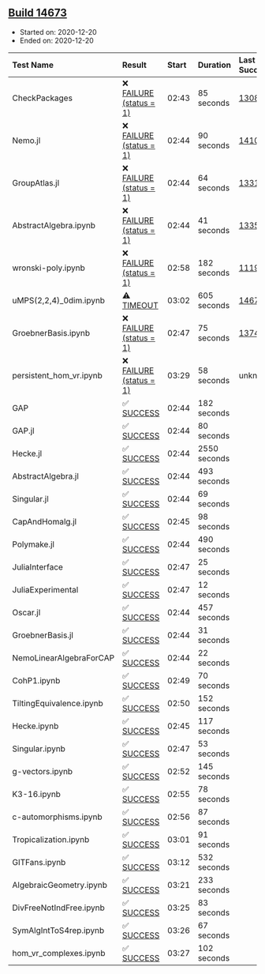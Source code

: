 ## [Build 14673](https://oscarci.mathematik.uni-kl.de/job/oscar/14673/)

* Started on: 2020-12-20
* Ended on: 2020-12-20

| Test Name    | Result | Start | Duration | Last Success | First Failure |
|:-------------|:-------|:------|:---------|:-------------|:--------------|
| CheckPackages | ❌ [FAILURE (status = 1)](https://oscarci.mathematik.uni-kl.de/job/oscar/14673/artifact/logs/build-14673/CheckPackages.log) | 02:43 | 85 seconds | [13085](https://oscarci.mathematik.uni-kl.de/job/oscar/13085/) | [13086](https://oscarci.mathematik.uni-kl.de/job/oscar/13086/) |
| Nemo.jl | ❌ [FAILURE (status = 1)](https://oscarci.mathematik.uni-kl.de/job/oscar/14673/artifact/logs/build-14673/Nemo.jl.log) | 02:44 | 90 seconds | [14101](https://oscarci.mathematik.uni-kl.de/job/oscar/14101/) | [14102](https://oscarci.mathematik.uni-kl.de/job/oscar/14102/) |
| GroupAtlas.jl | ❌ [FAILURE (status = 1)](https://oscarci.mathematik.uni-kl.de/job/oscar/14673/artifact/logs/build-14673/GroupAtlas.jl.log) | 02:44 | 64 seconds | [13311](https://oscarci.mathematik.uni-kl.de/job/oscar/13311/) | [13312](https://oscarci.mathematik.uni-kl.de/job/oscar/13312/) |
| AbstractAlgebra.ipynb | ❌ [FAILURE (status = 1)](https://oscarci.mathematik.uni-kl.de/job/oscar/14673/artifact/logs/build-14673/AbstractAlgebra.ipynb.log) | 02:44 | 41 seconds | [13355](https://oscarci.mathematik.uni-kl.de/job/oscar/13355/) | [13356](https://oscarci.mathematik.uni-kl.de/job/oscar/13356/) |
| wronski-poly.ipynb | ❌ [FAILURE (status = 1)](https://oscarci.mathematik.uni-kl.de/job/oscar/14673/artifact/logs/build-14673/wronski-poly.ipynb.log) | 02:58 | 182 seconds | [11192](https://oscarci.mathematik.uni-kl.de/job/oscar/11192/) | [11193](https://oscarci.mathematik.uni-kl.de/job/oscar/11193/) |
| uMPS(2,2,4)_0dim.ipynb | ⚠ [TIMEOUT](https://oscarci.mathematik.uni-kl.de/job/oscar/14673/artifact/logs/build-14673/uMPS-2-2-4-_0dim.ipynb.log) | 03:02 | 605 seconds | [14671](https://oscarci.mathematik.uni-kl.de/job/oscar/14671/) | [14672](https://oscarci.mathematik.uni-kl.de/job/oscar/14672/) |
| GroebnerBasis.ipynb | ❌ [FAILURE (status = 1)](https://oscarci.mathematik.uni-kl.de/job/oscar/14673/artifact/logs/build-14673/GroebnerBasis.ipynb.log) | 02:47 | 75 seconds | [13748](https://oscarci.mathematik.uni-kl.de/job/oscar/13748/) | [13749](https://oscarci.mathematik.uni-kl.de/job/oscar/13749/) |
| persistent_hom_vr.ipynb | ❌ [FAILURE (status = 1)](https://oscarci.mathematik.uni-kl.de/job/oscar/14673/artifact/logs/build-14673/persistent_hom_vr.ipynb.log) | 03:29 | 58 seconds | unknown | unknown |
| GAP | ✅ [SUCCESS](https://oscarci.mathematik.uni-kl.de/job/oscar/14673/artifact/logs/build-14673/GAP.log) | 02:44 | 182 seconds |  |  |
| GAP.jl | ✅ [SUCCESS](https://oscarci.mathematik.uni-kl.de/job/oscar/14673/artifact/logs/build-14673/GAP.jl.log) | 02:44 | 80 seconds |  |  |
| Hecke.jl | ✅ [SUCCESS](https://oscarci.mathematik.uni-kl.de/job/oscar/14673/artifact/logs/build-14673/Hecke.jl.log) | 02:44 | 2550 seconds |  |  |
| AbstractAlgebra.jl | ✅ [SUCCESS](https://oscarci.mathematik.uni-kl.de/job/oscar/14673/artifact/logs/build-14673/AbstractAlgebra.jl.log) | 02:44 | 493 seconds |  |  |
| Singular.jl | ✅ [SUCCESS](https://oscarci.mathematik.uni-kl.de/job/oscar/14673/artifact/logs/build-14673/Singular.jl.log) | 02:44 | 69 seconds |  |  |
| CapAndHomalg.jl | ✅ [SUCCESS](https://oscarci.mathematik.uni-kl.de/job/oscar/14673/artifact/logs/build-14673/CapAndHomalg.jl.log) | 02:45 | 98 seconds |  |  |
| Polymake.jl | ✅ [SUCCESS](https://oscarci.mathematik.uni-kl.de/job/oscar/14673/artifact/logs/build-14673/Polymake.jl.log) | 02:44 | 490 seconds |  |  |
| JuliaInterface | ✅ [SUCCESS](https://oscarci.mathematik.uni-kl.de/job/oscar/14673/artifact/logs/build-14673/JuliaInterface.log) | 02:47 | 25 seconds |  |  |
| JuliaExperimental | ✅ [SUCCESS](https://oscarci.mathematik.uni-kl.de/job/oscar/14673/artifact/logs/build-14673/JuliaExperimental.log) | 02:47 | 12 seconds |  |  |
| Oscar.jl | ✅ [SUCCESS](https://oscarci.mathematik.uni-kl.de/job/oscar/14673/artifact/logs/build-14673/Oscar.jl.log) | 02:44 | 457 seconds |  |  |
| GroebnerBasis.jl | ✅ [SUCCESS](https://oscarci.mathematik.uni-kl.de/job/oscar/14673/artifact/logs/build-14673/GroebnerBasis.jl.log) | 02:44 | 31 seconds |  |  |
| NemoLinearAlgebraForCAP | ✅ [SUCCESS](https://oscarci.mathematik.uni-kl.de/job/oscar/14673/artifact/logs/build-14673/NemoLinearAlgebraForCAP.log) | 02:44 | 22 seconds |  |  |
| CohP1.ipynb | ✅ [SUCCESS](https://oscarci.mathematik.uni-kl.de/job/oscar/14673/artifact/logs/build-14673/CohP1.ipynb.log) | 02:49 | 70 seconds |  |  |
| TiltingEquivalence.ipynb | ✅ [SUCCESS](https://oscarci.mathematik.uni-kl.de/job/oscar/14673/artifact/logs/build-14673/TiltingEquivalence.ipynb.log) | 02:50 | 152 seconds |  |  |
| Hecke.ipynb | ✅ [SUCCESS](https://oscarci.mathematik.uni-kl.de/job/oscar/14673/artifact/logs/build-14673/Hecke.ipynb.log) | 02:45 | 117 seconds |  |  |
| Singular.ipynb | ✅ [SUCCESS](https://oscarci.mathematik.uni-kl.de/job/oscar/14673/artifact/logs/build-14673/Singular.ipynb.log) | 02:47 | 53 seconds |  |  |
| g-vectors.ipynb | ✅ [SUCCESS](https://oscarci.mathematik.uni-kl.de/job/oscar/14673/artifact/logs/build-14673/g-vectors.ipynb.log) | 02:52 | 145 seconds |  |  |
| K3-16.ipynb | ✅ [SUCCESS](https://oscarci.mathematik.uni-kl.de/job/oscar/14673/artifact/logs/build-14673/K3-16.ipynb.log) | 02:55 | 78 seconds |  |  |
| c-automorphisms.ipynb | ✅ [SUCCESS](https://oscarci.mathematik.uni-kl.de/job/oscar/14673/artifact/logs/build-14673/c-automorphisms.ipynb.log) | 02:56 | 87 seconds |  |  |
| Tropicalization.ipynb | ✅ [SUCCESS](https://oscarci.mathematik.uni-kl.de/job/oscar/14673/artifact/logs/build-14673/Tropicalization.ipynb.log) | 03:01 | 91 seconds |  |  |
| GITFans.ipynb | ✅ [SUCCESS](https://oscarci.mathematik.uni-kl.de/job/oscar/14673/artifact/logs/build-14673/GITFans.ipynb.log) | 03:12 | 532 seconds |  |  |
| AlgebraicGeometry.ipynb | ✅ [SUCCESS](https://oscarci.mathematik.uni-kl.de/job/oscar/14673/artifact/logs/build-14673/AlgebraicGeometry.ipynb.log) | 03:21 | 233 seconds |  |  |
| DivFreeNotIndFree.ipynb | ✅ [SUCCESS](https://oscarci.mathematik.uni-kl.de/job/oscar/14673/artifact/logs/build-14673/DivFreeNotIndFree.ipynb.log) | 03:25 | 83 seconds |  |  |
| SymAlgIntToS4rep.ipynb | ✅ [SUCCESS](https://oscarci.mathematik.uni-kl.de/job/oscar/14673/artifact/logs/build-14673/SymAlgIntToS4rep.ipynb.log) | 03:26 | 67 seconds |  |  |
| hom_vr_complexes.ipynb | ✅ [SUCCESS](https://oscarci.mathematik.uni-kl.de/job/oscar/14673/artifact/logs/build-14673/hom_vr_complexes.ipynb.log) | 03:27 | 102 seconds |  |  |
